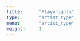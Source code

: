 ```yaml
---
title:      "Playwrights"
type:       "artist_type"
menu:       "artist_type"
weight:     1
---
```


